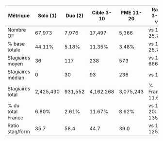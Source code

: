 | Métrique | Solo (1) | Duo (2) | Cible 3-10 | PME 11-20 | Ratio 3-10 vs |
| --- | --- | --- | --- | --- | --- |
| Nombre OF | 67,973 | 7,976 | 17,497 | 5,366 | vs 1: 25.7% | vs 2: 219.4% |
| % base totale | 44.11% | 5.18% | 11.35% | 3.48% | vs 1: 25.7% | vs 2: 219.4% |
| Stagiaires moyen | 36 | 117 | 238 | 573 | vs 1: 666.7% | vs 2: 203.7% |
| Stagiaires médian | 0 | 30 | 93 | 236 | vs 1: - | vs 2: 310.0% |
| Stagiaires total | 2,425,430 | 931,552 | 4,162,268 | 3,075,243 | % France: 11.67% |
| % du total France | 6.80% | 2.61% | 11.67% | 8.62% | vs 11-20: 135.3% |
| Ratio stag/form | 35.7 | 58.4 | 44.7 | 39.0 | vs 1: 125.4% | vs 2: 76.6% | vs 11-20: 114.8% |
